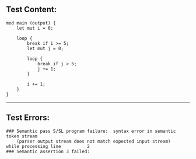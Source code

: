 
Test Content: 
-------------------------
```
mod main (output) { 
    let mut i = 0;

    loop {
        break if i >= 5;
        let mut j = 0;

        loop {
            break if j > 5;
            j += 1;
        }
        
        i += 1;
    }
}
```
------------------------

Test Errors:
-------------------------
```
### Semantic pass S/SL program failure:  syntax error in semantic token stream
    (parser output stream does not match expected input stream)
while processing line          2
### Semantic assertion 3 failed: 
```
